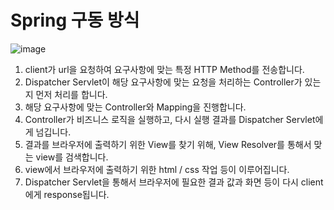 # Spring 구동 방식



![image](https://user-images.githubusercontent.com/46887352/98669812-269f3780-2395-11eb-85fe-85270a68a9de.png)

1. client가 url을 요청하여 요구사항에 맞는 특정 HTTP Method를 전송합니다.
2. Dispatcher Servlet이 해당 요구사항에 맞는 요청을 처리하는 Controller가 있는지 먼저 처리를 합니다.
3. 해당 요구사항에 맞는 Controller와 Mapping을 진행합니다.
4. Controller가 비즈니스 로직을 실행하고, 다시 실행 결과를 Dispatcher Servlet에게 넘깁니다.
5. 결과를 브라우저에 출력하기 위한 View를 찾기 위해, View Resolver를 통해서 맞는 view를 검색합니다.
6. view에서 브라우저에 출력하기 위한 html / css 작업 등이 이루어집니다.
7. Dispatcher Servlet을 통해서 브라우저에 필요한 결과 값과 화면 등이 다시 client에게 response됩니다.